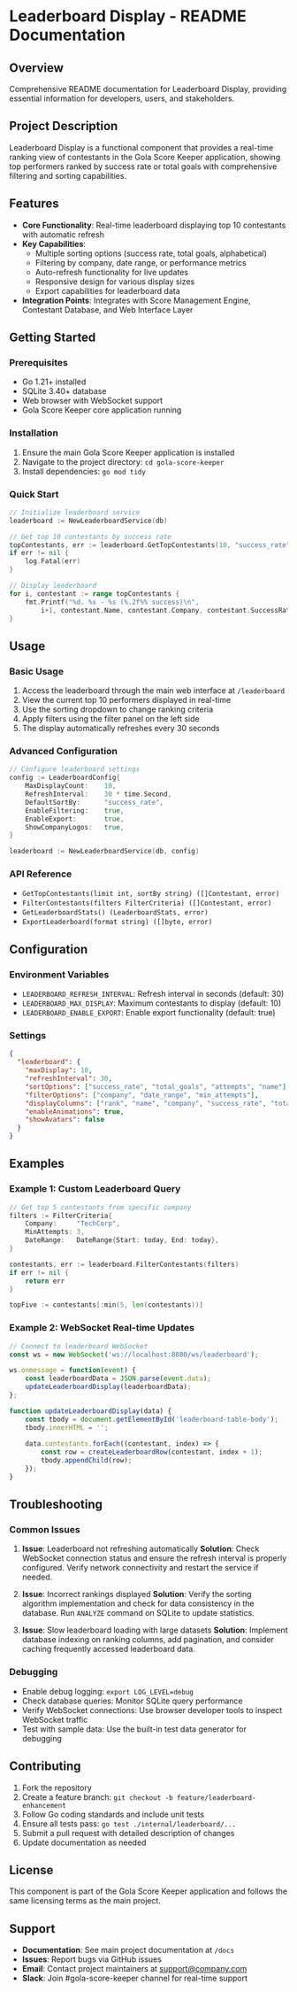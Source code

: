 # Leaderboard Display - README Documentation

## Overview
Comprehensive README documentation for Leaderboard Display, providing essential information for developers, users, and stakeholders.

## Project Description
Leaderboard Display is a functional component that provides a real-time ranking view of contestants in the Gola Score Keeper application, showing top performers ranked by success rate or total goals with comprehensive filtering and sorting capabilities.

## Features
- **Core Functionality**: Real-time leaderboard displaying top 10 contestants with automatic refresh
- **Key Capabilities**: 
  - Multiple sorting options (success rate, total goals, alphabetical)
  - Filtering by company, date range, or performance metrics
  - Auto-refresh functionality for live updates
  - Responsive design for various display sizes
  - Export capabilities for leaderboard data
- **Integration Points**: Integrates with Score Management Engine, Contestant Database, and Web Interface Layer

## Getting Started

### Prerequisites
- Go 1.21+ installed
- SQLite 3.40+ database
- Web browser with WebSocket support
- Gola Score Keeper core application running

### Installation
1. Ensure the main Gola Score Keeper application is installed
2. Navigate to the project directory: `cd gola-score-keeper`
3. Install dependencies: `go mod tidy`

### Quick Start
```go
// Initialize leaderboard service
leaderboard := NewLeaderboardService(db)

// Get top 10 contestants by success rate
topContestants, err := leaderboard.GetTopContestants(10, "success_rate")
if err != nil {
    log.Fatal(err)
}

// Display leaderboard
for i, contestant := range topContestants {
    fmt.Printf("%d. %s - %s (%.2f%% success)\n", 
        i+1, contestant.Name, contestant.Company, contestant.SuccessRate)
}
```

## Usage

### Basic Usage
1. Access the leaderboard through the main web interface at `/leaderboard`
2. View the current top 10 performers displayed in real-time
3. Use the sorting dropdown to change ranking criteria
4. Apply filters using the filter panel on the left side
5. The display automatically refreshes every 30 seconds

### Advanced Configuration
```go
// Configure leaderboard settings
config := LeaderboardConfig{
    MaxDisplayCount:    10,
    RefreshInterval:    30 * time.Second,
    DefaultSortBy:      "success_rate",
    EnableFiltering:    true,
    EnableExport:       true,
    ShowCompanyLogos:   true,
}

leaderboard := NewLeaderboardService(db, config)
```

### API Reference
- `GetTopContestants(limit int, sortBy string) ([]Contestant, error)`
- `FilterContestants(filters FilterCriteria) ([]Contestant, error)`
- `GetLeaderboardStats() (LeaderboardStats, error)`
- `ExportLeaderboard(format string) ([]byte, error)`

## Configuration

### Environment Variables
- `LEADERBOARD_REFRESH_INTERVAL`: Refresh interval in seconds (default: 30)
- `LEADERBOARD_MAX_DISPLAY`: Maximum contestants to display (default: 10)
- `LEADERBOARD_ENABLE_EXPORT`: Enable export functionality (default: true)

### Settings
```json
{
  "leaderboard": {
    "maxDisplay": 10,
    "refreshInterval": 30,
    "sortOptions": ["success_rate", "total_goals", "attempts", "name"],
    "filterOptions": ["company", "date_range", "min_attempts"],
    "displayColumns": ["rank", "name", "company", "success_rate", "total_goals"],
    "enableAnimations": true,
    "showAvatars": false
  }
}
```

## Examples

### Example 1: Custom Leaderboard Query
```go
// Get top 5 contestants from specific company
filters := FilterCriteria{
    Company:     "TechCorp",
    MinAttempts: 3,
    DateRange:   DateRange{Start: today, End: today},
}

contestants, err := leaderboard.FilterContestants(filters)
if err != nil {
    return err
}

topFive := contestants[:min(5, len(contestants))]
```

### Example 2: WebSocket Real-time Updates
```javascript
// Connect to leaderboard WebSocket
const ws = new WebSocket('ws://localhost:8080/ws/leaderboard');

ws.onmessage = function(event) {
    const leaderboardData = JSON.parse(event.data);
    updateLeaderboardDisplay(leaderboardData);
};

function updateLeaderboardDisplay(data) {
    const tbody = document.getElementById('leaderboard-table-body');
    tbody.innerHTML = '';
    
    data.contestants.forEach((contestant, index) => {
        const row = createLeaderboardRow(contestant, index + 1);
        tbody.appendChild(row);
    });
}
```

## Troubleshooting

### Common Issues
1. **Issue**: Leaderboard not refreshing automatically
   **Solution**: Check WebSocket connection status and ensure the refresh interval is properly configured. Verify network connectivity and restart the service if needed.

2. **Issue**: Incorrect rankings displayed
   **Solution**: Verify the sorting algorithm implementation and check for data consistency in the database. Run `ANALYZE` command on SQLite to update statistics.

3. **Issue**: Slow leaderboard loading with large datasets
   **Solution**: Implement database indexing on ranking columns, add pagination, and consider caching frequently accessed leaderboard data.

### Debugging
- Enable debug logging: `export LOG_LEVEL=debug`
- Check database queries: Monitor SQLite query performance
- Verify WebSocket connections: Use browser developer tools to inspect WebSocket traffic
- Test with sample data: Use the built-in test data generator for debugging

## Contributing
1. Fork the repository
2. Create a feature branch: `git checkout -b feature/leaderboard-enhancement`
3. Follow Go coding standards and include unit tests
4. Ensure all tests pass: `go test ./internal/leaderboard/...`
5. Submit a pull request with detailed description of changes
6. Update documentation as needed

## License
This component is part of the Gola Score Keeper application and follows the same licensing terms as the main project.

## Support
- **Documentation**: See main project documentation at `/docs`
- **Issues**: Report bugs via GitHub issues
- **Email**: Contact project maintainers at support@company.com
- **Slack**: Join #gola-score-keeper channel for real-time support
